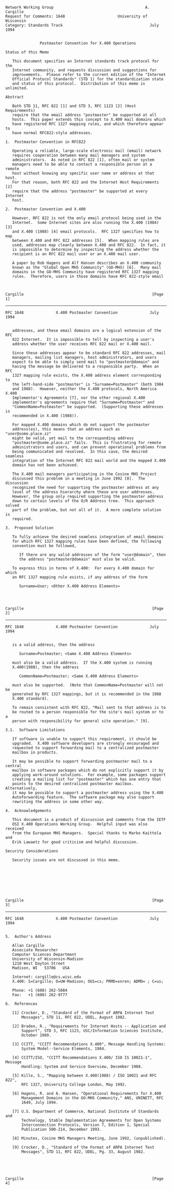     Network Working Group                                        A. Cargille
    Request for Comments: 1648                       University of Wisconsin
    Category: Standards Track                                      July 1994


                   Postmaster Convention for X.400 Operations

    Status of this Memo

       This document specifies an Internet standards track protocol for the
       Internet community, and requests discussion and suggestions for
       improvements.  Please refer to the current edition of the "Internet
       Official Protocol Standards" (STD 1) for the standardization state
       and status of this protocol.  Distribution of this memo is unlimited.

    Abstract

       Both STD 11, RFC 822 [1] and STD 3, RFC 1123 [2] (Host Requirements)
       require that the email address "postmaster" be supported at all
       hosts.  This paper extends this concept to X.400 mail domains which
       have registered RFC 1327 mapping rules, and which therefore appear to
       have normal RFC822-style addresses.

    1.  Postmaster Convention in RFC822

       Operating a reliable, large-scale electronic mail (email) network
       requires cooperation between many mail managers and system
       administrators.  As noted in RFC 822 [1], often mail or system
       managers need to be able to contact a responsible person at a remote
       host without knowing any specific user name or address at that host.
       For that reason, both RFC 822 and the Internet Host Requirements [2]
       require that the address "postmaster" be supported at every Internet
       host.

    2.  Postmaster Convention and X.400

       However, RFC 822 is not the only email protocol being used in the
       Internet.  Some Internet sites are also running the X.400 (1984) [3]
       and X.400 (1988) [4] email protocols.  RFC 1327 specifies how to map
       between X.400 and RFC 822 addresses [5].  When mapping rules are
       used, addresses map cleanly between X.400 and RFC 822.  In fact, it
       is impossible to determine by inspecting the address whether the
       recipient is an RFC 822 mail user or an X.400 mail user.

       A paper by Rob Hagens and Alf Hansen describes an X.400 community
       known as the "Global Open MHS Community" (GO-MHS) [6].  Many mail
       domains in the GO-MHS Community have registered RFC 1327 mapping
       rules.  Therefore, users in those domains have RFC 822-style email



    Cargille                                                        [Page 1]

------------------------------------------------------------------------

``` newpage
RFC 1648              X.400 Postmaster Convention              July 1994


   addresses, and these email domains are a logical extension of the RFC
   822 Internet.  It is impossible to tell by inspecting a user's
   address whether the user receives RFC 822 mail or X.400 mail.

   Since these addresses appear to be standard RFC 822 addresses, mail
   managers, mailing list managers, host administrators, and users
   expect to be able to simply send mail to "postmaster@domain" and
   having the message be delivered to a responsible party.  When an RFC
   1327 mapping rule exists, the X.400 address element corresponding to
   the left-hand-side "postmaster" is "Surname=Postmaster" (both 1984
   and 1988).  However, neither the X.400 protocols, North America X.400
   Implementor's Agreements [7], nor the other regional X.400
   implementor's agreements require that "Surname=Postmaster" and
   "CommonName=Postmaster" be supported.  (Supporting these addresses is
   recommended in X.400 (1988)).

   For mapped X.400 domains which do not support the postmaster
   address(es), this means that an address such as "user@some.place.zz"
   might be valid, yet mail to the corresponding address
   "postmaster@some.place.zz" fails.  This is frustrating for remote
   administrators and users, and can prevent operational problems from
   being communicated and resolved.  In this case, the desired seamless
   integration of the Internet RFC 822 mail world and the mapped X.400
   domain has not been achieved.

   The X.400 mail managers participating in the Cosine MHS Project
   discussed this problem in a meeting in June 1992 [8].  The discussion
   recognized the need for supporting the postmaster address at any
   level of the address hierarchy where these are user addresses.
   However, the group only required supporting the postmaster address
   down to certain levels of the O/R Address tree.  This approach solved
   part of the problem, but not all of it.  A more complete solution is
   required.

3.  Proposed Solution

   To fully achieve the desired seamless integration of email domains
   for which RFC 1327 mapping rules have been defined, the following
   convention must be followed,

      If there are any valid addresses of the form "user@domain", then
      the address "postmaster@domain" must also be valid.

   To express this in terms of X.400:  For every X.400 domain for which
   an RFC 1327 mapping rule exists, if any address of the form

      Surname=User; <Other X.400 Address Elements>




Cargille                                                        [Page 2]
```

------------------------------------------------------------------------

``` newpage
RFC 1648              X.400 Postmaster Convention              July 1994


   is a valid address, then the address

      Surname=Postmaster; <Same X.400 Address Elements>

   must also be a valid address.  If the X.400 system is running
   X.400(1988), then the address

      CommonName=Postmaster; <Same X.400 Address Elements>

   must also be supported.  (Note that CommonName=Postmaster will not be
   generated by RFC 1327 mappings, but it is recommended in the 1988
   X.400 standard).

   To remain consistent with RFC 822, "Mail sent to that address is to
   be routed to a person responsible for the site's mail system or to a
   person with responsibility for general site operation." [9].

3.1.  Software Limitations

   If software is unable to support this requirement, it should be
   upgraded.  X.400 software developers are strongly encouraged and
   requested to support forwarding mail to a centralized postmaster
   mailbox in products.

   It may be possible to support forwarding postmaster mail to a central
   mailbox in software packages which do not explicitly support it by
   applying work-around solutions.  For example, some packages support
   creating a mailing list for "postmaster" which has one entry that
   points to the desired centralized postmaster mailbox.  Alternatively,
   it may be possible to support a postmaster address using the X.400
   Autoforwarding feature.  The software package may also support
   rewriting the address in some other way.

4.  Acknowledgements

   This document is a product of discussion and comments from the IETF
   OSI X.400 Operations Working Group.  Helpful input was also received
   from the European MHS Managers.  Special thanks to Marko Kaittola and
   Erik Lawaetz for good criticism and helpful discussion.

Security Considerations

   Security issues are not discussed in this memo.








Cargille                                                        [Page 3]
```

------------------------------------------------------------------------

``` newpage
RFC 1648              X.400 Postmaster Convention              July 1994


5.  Author's Address

   Allan Cargille
   Associate Researcher
   Computer Sciences Department
   University of Wisconsin-Madison
   1210 West Dayton Street
   Madison, WI   53706   USA

   Internet: cargille@cs.wisc.edu
   X.400: S=Cargille; O=UW-Madison; OU1=cs; PRMD=xnren; ADMD= ; C=us;

   Phone: +1 (608) 262-5084
   Fax:   +1 (608) 262-9777

6.  References

   [1] Crocker, D., "Standard of the Format of ARPA Internet Text
       Messages", STD 11, RFC 822, UDEL, August 1982.

   [2] Braden, R., "Requirements for Internet Hosts -- Application and
       Support", STD 3, RFC 1123, USC/Information Sciences Institute,
       October 1989.

   [3] CCITT, "CCITT Recommendations X.400", Message Handling Systems:
       System Model--Service Elements, 1984.

   [4] CCITT/ISO, "CCITT Recommendations X.400/ ISO IS 10021-1", Message
       Handling: System and Service Overview, December 1988.

   [5] Kille, S., "Mapping between X.400(1988) / ISO 10021 and RFC 822",
       RFC 1327, University College London, May 1992.

   [6] Hagens, R. and A. Hansen, "Operational Requirements for X.400
       Management Domains in the GO-MHS Community," ANS, UNINETT, RFC
       1649, July 1994.

   [7] U.S. Department of Commerce, National Institute of Standards and
       Technology, Stable Implementation Agreements for Open Systems
       Interconnection Protocols, Version 7, Edition 1, Special
       Publication 500-214, December 1993.

   [8] Minutes, Cosine MHS Managers Meeting, June 1992, (unpublished).

   [9] Crocker, D., "Standard of the Format of ARPA Internet Text
       Messages", STD 11, RFC 822, UDEL, Pg. 33, August 1982.





Cargille                                                        [Page 4]
```
